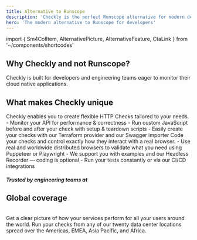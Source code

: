 ```yaml
---
title: Alternative to Runscope
description: 'Checkly is the perfect Runscope alternative for modern developers to check their APIs and site transaction flows.'
hero: 'The modern alternative to Runscope for developers'
---
```


import { Sm4ColItem, AlternativePicture, AlternativeFeature, CtaLink } from '~/components/shortcodes'

<h2 class="text-center section-header mb-4">Why Checkly and not Runscope?</h2>

<p class="text-center hero-sub hero-sub-center mb-lg-5">
Checkly is built for developers and engineering teams eager to monitor their cloud native applications.
</p>

<div class="row pt-1 pb-1">
  <sm-4-col-item 
    header="Combined E2E & API checks" 
    body="Runscope is great when you only want to know if your APIs are up. But it doesn't show you the full picture - whether your UI and endpoints are working correctly." 
  />
  <sm-4-col-item 
    header="Powerful Synthetics" 
    body="Monitor your websites with a real Chrome browser. With Checkly you can use JavaScript to code your checks, instead of using a restrictive scripting editor." 
  />
  <sm-4-col-item 
    header="Flexible API Checks" 
    body="Checkly provides powerful insights and tools to customize your checks. Instead of a simple ping, you can create fully fledged configurable HTTP checks to monitor APIs." 
  />
</div>

<h2 class="text-center section-header mb-4">What makes Checkly unique</h2>

<alternative-feature header="API monitoring for developers" img="/alternative/setup-teardown.png">
Checkly enables you to create flexible HTTP Checks tailored to your needs.
- Monitor your API for performance & correctness
- Run custom JavaScript before and after your check with setup & teardown scripts
- Easily create your checks with our Terraform provider and our Swagger importer

<cta-link text="More on API monitoring" link="/product/api-monitoring/" />

</alternative-feature>

<alternative-feature header="E2E checks with real browsers" img="/alternative/script.png">
Code your checks and control exactly how they interact with a real browser.
- Use real and worldwide distributed browsers to validate what you need using Puppeteer or Playwright
- We support you with examples and our Headless Recorder — coding is optional
- Run your tests constantly or via our CI/CD integrations

<cta-link text="More on synthetic monitoring" link="/product/synthetic-monitoring/" />

</alternative-feature>

<section class="trusted-by-section"><div class="container"><div class="row"><div class="col-sm-12 col-lg-10 offset-lg-1"><h5 class="section-super-header mb-3">Trusted by engineering teams at</h5></div></div><div class="row"><div class="col-sm-12">
    <nuxt-img  class="trusted-by-image" src="/alternative/testimonial-logos@2x.png" alt="trusted by companies for api and browser transaction monitoring"  />
</div></div></div></section>

<h2 class="text-center section-header pt-5">Global coverage</h2>
<p class="text-center lead-text mb-lg-5">
<alternative-picture alt="alerting options" img="/alternative/data-center-locations@2x.png" class="img-w720 mb-lg-5 text-center" />
<br>
Get a clear picture of how your services perform for all your users around the world. Run your checks from any of our twenty
data center locations spread over the Americas, EMEA, Asia Pacific, and Africa.

<cta-link text="Our datacenter locations" link="/docs/monitoring/global-locations/" />
</p>
